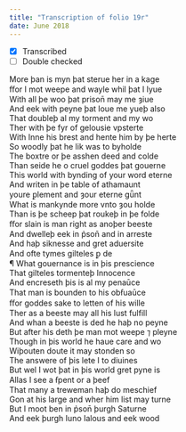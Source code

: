 ```yaml
---
title: "Transcription of folio 19r"
date: June 2018
---
```


- [X] Transcribed
- [ ] Double checked

More þan is myn þat sterue her in a kage  
ﬀor I mot weepe and wayle whil þat I lyue  
With all þe woo þat prison̄ may me ȝiue  
And eek with peyne þat loue me yueþ also  
That doubleþ al my torment and my wo  
Ther with þe fyr of gelousie vpsterte  
With Inne his brest and hente him by þe herte  
So woodly þat he lik was to byholde  
The boxtre or þe asshen deed and colde  
Than seide he o cruel goddes þat gouerne  
This world with bynding of your word eterne  
And writen in þe table of athamaunt  
youre ꝑlement and ȝour eterne gǖnt  
What is mankynde more vnto ȝou holde  
Than is þe scheep þat roukeþ in þe folde  
ﬀor slain is man right as anoþer beeste  
And dwelleþ eek in p̉son̄ and in arreste  
And haþ siknesse and gret aduersite  
And ofte tymes gilteles ꝑ de  
¶ What gouernance is in þis prescience  
That gilteles tormenteþ Innocence  
And encreseth þis is al my penaūce  
That man is bounden to his obẜuaūce  
ﬀor goddes sake to letten of his wille  
Ther as a beeste may all his lust fulfill  
And whan a beeste is ded he haþ no peyne  
But after his deth þe man mot weepe ⁊ pleyne  
Though in þis world he haue care and wo  
Wiþouten doute it may stonden so  
The answere of þis lete I to diuines  
But wel I wot þat in þis world gret pyne is  
Allas I see a ẜpent or a þeef  
That many a treweman haþ do meschief  
Gon at his large and wher him list may turne  
But I moot ben in p̉son̄ þurgh Saturne  
And eek þurgh Iuno Ialous and eek wood
